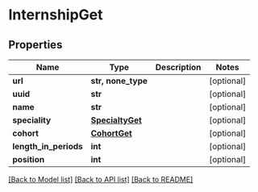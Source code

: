 # InternshipGet

## Properties
Name | Type | Description | Notes
------------ | ------------- | ------------- | -------------
**url** | **str, none_type** |  | [optional] 
**uuid** | **str** |  | [optional] 
**name** | **str** |  | [optional] 
**speciality** | [**SpecialtyGet**](SpecialtyGet.md) |  | [optional] 
**cohort** | [**CohortGet**](CohortGet.md) |  | [optional] 
**length_in_periods** | **int** |  | [optional] 
**position** | **int** |  | [optional] 

[[Back to Model list]](../README.md#documentation-for-models) [[Back to API list]](../README.md#documentation-for-api-endpoints) [[Back to README]](../README.md)


